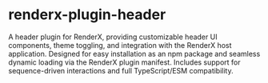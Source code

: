 # renderx-plugin-header
A header plugin for RenderX, providing customizable header UI components, theme toggling, and integration with the RenderX host application. Designed for easy installation as an npm package and seamless dynamic loading via the RenderX plugin manifest. Includes support for sequence-driven interactions and full TypeScript/ESM compatibility.
